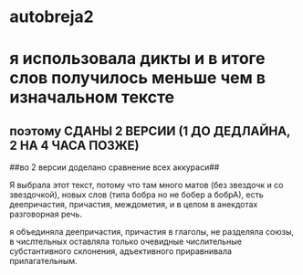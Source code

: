 # autobreja2

я использовала дикты и в итоге слов получилось меньше чем в изначальном тексте
==============================================================================

поэтому СДАНЫ 2 ВЕРСИИ (1 ДО ДЕДЛАЙНА, 2 НА 4 ЧАСА ПОЗЖЕ)
---------------------------------------------------------

##во 2 версии доделано сравнение всех аккураси##

Я выбрала этот текст, потому что там много матов (без звездочк и со звездочкой), новых слов (типа бобра но не бобер а бобрА), есть деепричастия, причастия, междометия, и в целом в анекдотах разговорная речь.

я объединяла деепричастия, причастия в глаголы, не разделяла союзы, в числтельных оставляла только очевидные числительные субстантивного склонения, адъективного приравнивала прилагательным.
